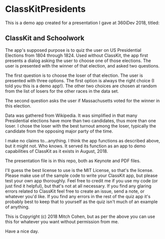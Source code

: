 <h1>ClassKitPresidents</h1>

This is a demo app created for a presentation I gave at 360iDev 2018, titled:

<h2>ClassKit and Schoolwork</h2>

The app's supposed purpose is to quiz the user on US Presidential Elections from 1804 through 1824.  Used without ClassKit, the app first presents a dialog asking the user to choose one of those elections.  The user is presented with the winner of that election, and asked two questions.

The first question is to choose the loser of that election.  The user is presented with three options.  The first option is always the right choice (I told you this is a demo app!).  The other two choices are chosen at random from the list of losers for the other races in the data set.

The second question asks the user if Massachusetts voted for the winner in this election.

Data was gathered from Wikipedia.  It was simplified in that many Presidential elections have more than two candidates, thus more than one loser.  I chose the loser with the best turnout among the loser, typically the candidate from the opposing major party of the time.

I make no claims to...anything.  I think the app functions as described above, but it might not.  Who knows.  It served its function as an app to demo capabilities of ClassKit as it exists in August, 2018.

The presentation file is in this repo, both as Keynote and PDF files.

I'll guess the best license to use is the MIT License, so that's the license.  Please make use of the sample code to write your ClassKit app, but please test your own app thoroughly.  Feel free to credit me if you use my code (or just find it helpful), but that's not at all necessary.  If you find any glaring errors related to ClassKit feel free to create an issue, send a note, or whatever you'd like.  If you find any errors in the rest of the quiz app it's probably best to keep that to yourself as the quiz isn't much of an example of anything.

This is Copyright (c) 2018 Mitch Cohen, but as per the above you can use this for whatever you want without permission from me.

Have a nice day.

